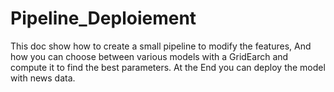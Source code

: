 # Pipeline_Deploiement
This doc show how to create a small pipeline to modify the features,
And how you can choose between various models with a GridEarch and compute it to find the best parameters.
At the End you can deploy the model with news data.
